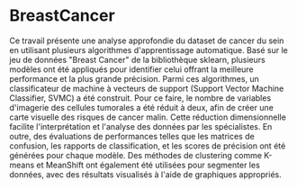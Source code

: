 # BreastCancer
Ce travail présente une analyse approfondie du dataset de cancer du sein en utilisant plusieurs algorithmes d'apprentissage automatique. Basé sur le jeu de données "Breast Cancer" de la bibliothèque sklearn, plusieurs modèles ont été appliqués pour identifier celui offrant la meilleure performance et la plus grande précision. Parmi ces algorithmes, un classificateur de machine à vecteurs de support (Support Vector Machine Classifier, SVMC) a été construit. Pour ce faire, le nombre de variables d'imagerie des cellules tumorales a été réduit à deux, afin de créer une carte visuelle des risques de cancer malin. Cette réduction dimensionnelle facilite l'interprétation et l'analyse des données par les spécialistes. En outre, des évaluations de performances telles que les matrices de confusion, les rapports de classification, et les scores de précision ont été générées pour chaque modèle. Des méthodes de clustering comme K-means et MeanShift ont également été utilisées pour segmenter les données, avec des résultats visualisés à l'aide de graphiques appropriés.
